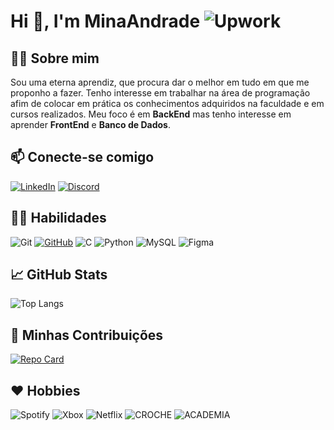 ﻿# Hi 👋, I'm MinaAndrade ![Upwork](https://img.shields.io/badge/UpWork-6FDA44?style=for-the-badge&logo=Upwork&logoColor=white)

## 👩🏻 Sobre mim
Sou uma eterna aprendiz, que procura dar o melhor em tudo em que me proponho a fazer. Tenho interesse em trabalhar na área de programação afim de colocar em prática os conhecimentos adquiridos na faculdade e em cursos realizados. Meu foco é em **BackEnd** mas tenho interesse em aprender **FrontEnd** e **Banco de Dados**.

## 📫 Conecte-se comigo
[![LinkedIn](https://img.shields.io/badge/LinkedIn-B22222?style=for-the-badge&logo=linkedin&logoColor=white)](https://www.linkedin.com/in/yasmina-andrade/) [![Discord](https://img.shields.io/badge/Discord-B22222?style=for-the-badge&logo=discord&logoColor=white)](https://discord.com/channels/@yasmina08/)

## 🤹‍♂️ Habilidades
![Git](https://img.shields.io/badge/GIT-B22222?style=for-the-badge&logo=git&logoColor=white) [![GitHub](https://img.shields.io/badge/GitHub-B22222?style=for-the-badge&logo=github&logoColor=white)](https://github.com/MinaAndrade) ![C](https://img.shields.io/badge/C-B22222?style=for-the-badge&logo=c&logoColor=white) ![Python](https://img.shields.io/badge/python-B22222?style=for-the-badge&logo=python&logoColor=white) ![MySQL](https://img.shields.io/badge/MySQL-B22222?style=for-the-badge&logo=mysql&logoColor=white) ![Figma](https://img.shields.io/badge/Figma-B22222?style=for-the-badge&logo=figma&logoColor=white)

## 📈 GitHub Stats
![Top Langs](https://github-readme-stats-git-masterrstaa-rickstaa.vercel.app/api/top-langs/?username=MinaAndrade&layout=compact&bg_color=000&border_color=B22222&title_color=B22222&text_color=FFF)

## 👯 Minhas Contribuições
[![Repo Card](https://github-readme-stats.vercel.app/api/pin/?username=MinaAndrade&repo=dio-lab-open-source&bg_color=000&border_color=30A3DC&show_icons=true&icon_color=30A3DC&title_color=E94D5F&text_color=FFF)](https://github.com/MinaAndrade/dio-lab-open-source)


## ❤️ Hobbies
![Spotify](https://img.shields.io/badge/Spotify-B22222?style=for-the-badge&logo=spotify&logoColor=white) ![Xbox](https://img.shields.io/badge/xbox-B22222.svg?style=for-the-badge&logo=xbox&logoColor=white) ![Netflix](https://img.shields.io/badge/Netflix-B22222?style=for-the-badge&logo=netflix&logoColor=white) ![CROCHE](https://img.shields.io/badge/CROCHE-B22222?style=for-the-badge&logo=croche&logoColor=white) ![ACADEMIA](https://img.shields.io/badge/ACADEMIA-B22222?style=for-the-badge&logoColor=white)

